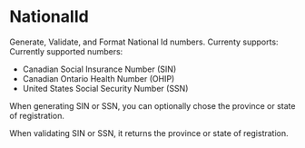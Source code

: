NationalId
==========

Generate, Validate, and Format National Id numbers.
Currenty supports:
Currently supported numbers:
- Canadian Social Insurance Number (SIN)
- Canadian Ontario Health Number (OHIP)
- United States Social Security Number (SSN)

When generating SIN or SSN, you can optionally chose the province or state of registration.

When validating SIN or SSN, it returns the province or state of registration.
